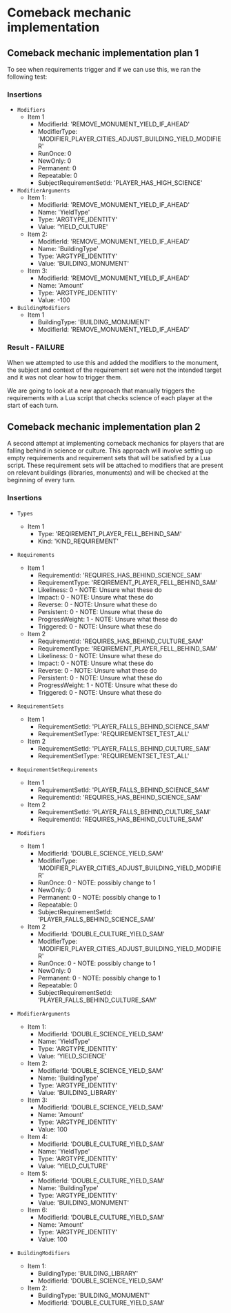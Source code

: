 # Comeback mechanic implementation

## Comeback mechanic implementation plan 1

To see when requirements trigger and if we can use this, we ran the following test:

### Insertions
- `Modifiers`
	- Item 1
		- ModifierId: 'REMOVE_MONUMENT_YIELD_IF_AHEAD'
		- ModifierType: 'MODIFIER_PLAYER_CITIES_ADJUST_BUILDING_YIELD_MODIFIER'
		- RunOnce: 0
		- NewOnly: 0
		- Permanent: 0
		- Repeatable: 0
		- SubjectRequirementSetId: 'PLAYER_HAS_HIGH_SCIENCE'
- `ModifierArguments`
	- Item 1:
		- ModifierId: 'REMOVE_MONUMENT_YIELD_IF_AHEAD'
		- Name: 'YieldType'
		- Type: 'ARGTYPE_IDENTITY'
		- Value: 'YIELD_CULTURE'
	- Item 2:
		- ModifierId: 'REMOVE_MONUMENT_YIELD_IF_AHEAD'
		- Name: 'BuildingType'
		- Type: 'ARGTYPE_IDENTITY'
		- Value: 'BUILDING_MONUMENT'
	- Item 3:
		- ModifierId: 'REMOVE_MONUMENT_YIELD_IF_AHEAD'
		- Name: 'Amount'
		- Type: 'ARGTYPE_IDENTITY'
		- Value: -100
- `BuildingModifiers`
	- Item 1
		- BuildingType: 'BUILDING_MONUMENT'
		- ModifierId: 'REMOVE_MONUMENT_YIELD_IF_AHEAD'
	

### Result - FAILURE
When we attempted to use this and added the modifiers to the monument, the subject and context of the requirement set were not the intended target and it was not clear how to trigger them.

We are going to look at a new approach that manually triggers the requirements with a Lua script that checks science of each player at the start of each turn.

## Comeback mechanic implementation plan 2

A second attempt at implementing comeback mechanics for players that are falling behind in science or culture.
This approach will involve setting up empty requirements and requirement sets that will be satisfied by a Lua script. These requirement sets will be attached to modifiers that are present on relevant buildings (libraries, monuments) and will be checked at the beginning of every turn.

### Insertions
- `Types`
	- Item 1
		- Type: 'REQIREMENT_PLAYER_FELL_BEHIND_SAM'
		- Kind: 'KIND_REQUIREMENT'

- `Requirements`
	- Item 1
		- RequirementId: 'REQUIRES_HAS_BEHIND_SCIENCE_SAM'
		- RequirementType: 'REQIREMENT_PLAYER_FELL_BEHIND_SAM'
		- Likeliness: 0 - NOTE: Unsure what these do
		- Impact: 0 - NOTE: Unsure what these do
		- Reverse: 0 - NOTE: Unsure what these do
		- Persistent: 0 - NOTE: Unsure what these do
		- ProgressWeight: 1 - NOTE: Unsure what these do
		- Triggered: 0 - NOTE: Unsure what these do
	- Item 2
		- RequirementId: 'REQUIRES_HAS_BEHIND_CULTURE_SAM'
		- RequirementType: 'REQIREMENT_PLAYER_FELL_BEHIND_SAM'
		- Likeliness: 0 - NOTE: Unsure what these do
		- Impact: 0 - NOTE: Unsure what these do
		- Reverse: 0 - NOTE: Unsure what these do
		- Persistent: 0 - NOTE: Unsure what these do
		- ProgressWeight: 1 - NOTE: Unsure what these do
		- Triggered: 0 - NOTE: Unsure what these do

- `RequirementSets`
	- Item 1
		- RequirementSetId: 'PLAYER_FALLS_BEHIND_SCIENCE_SAM'
		- RequirementSetType: 'REQUIREMENTSET_TEST_ALL'
	- Item 2
		- RequirementSetId: 'PLAYER_FALLS_BEHIND_CULTURE_SAM'
		- RequirementSetType: 'REQUIREMENTSET_TEST_ALL'

- `RequirementSetRequirements`
	- Item 1
		- RequirementSetId: 'PLAYER_FALLS_BEHIND_SCIENCE_SAM'
		- RequirementId: 'REQUIRES_HAS_BEHIND_SCIENCE_SAM'
	- Item 2
		- RequirementSetId: 'PLAYER_FALLS_BEHIND_CULTURE_SAM'
		- RequirementId: 'REQUIRES_HAS_BEHIND_CULTURE_SAM'
		
- `Modifiers`
	- Item 1
		- ModifierId: 'DOUBLE_SCIENCE_YIELD_SAM'
		- ModifierType: 'MODIFIER_PLAYER_CITIES_ADJUST_BUILDING_YIELD_MODIFIER'
		- RunOnce: 0 - NOTE: possibly change to 1
		- NewOnly: 0
		- Permanent: 0 - NOTE: possibly change to 1
		- Repeatable: 0 
		- SubjectRequirementSetId: 'PLAYER_FALLS_BEHIND_SCIENCE_SAM'
	- Item 2
		- ModifierId: 'DOUBLE_CULTURE_YIELD_SAM'
		- ModifierType: 'MODIFIER_PLAYER_CITIES_ADJUST_BUILDING_YIELD_MODIFIER'
		- RunOnce: 0 - NOTE: possibly change to 1
		- NewOnly: 0
		- Permanent: 0 - NOTE: possibly change to 1
		- Repeatable: 0 
		- SubjectRequirementSetId: 'PLAYER_FALLS_BEHIND_CULTURE_SAM'
	
- `ModifierArguments`
	- Item 1:
		- ModifierId: 'DOUBLE_SCIENCE_YIELD_SAM'
		- Name: 'YieldType'
		- Type: 'ARGTYPE_IDENTITY'
		- Value: 'YIELD_SCIENCE'
	- Item 2:
		- ModifierId: 'DOUBLE_SCIENCE_YIELD_SAM'
		- Name: 'BuildingType'
		- Type: 'ARGTYPE_IDENTITY'
		- Value: 'BUILDING_LIBRARY'
	- Item 3:
		- ModifierId: 'DOUBLE_SCIENCE_YIELD_SAM'
		- Name: 'Amount'
		- Type: 'ARGTYPE_IDENTITY'
		- Value: 100
	- Item 4:
		- ModifierId: 'DOUBLE_CULTURE_YIELD_SAM'
		- Name: 'YieldType'
		- Type: 'ARGTYPE_IDENTITY'
		- Value: 'YIELD_CULTURE'
	- Item 5:
		- ModifierId: 'DOUBLE_CULTURE_YIELD_SAM'
		- Name: 'BuildingType'
		- Type: 'ARGTYPE_IDENTITY'
		- Value: 'BUILDING_MONUMENT'
	- Item 6:
		- ModifierId: 'DOUBLE_CULTURE_YIELD_SAM'
		- Name: 'Amount'
		- Type: 'ARGTYPE_IDENTITY'
		- Value: 100
		
- `BuildingModifiers`
	- Item 1:
		- BuildingType: 'BUILDING_LIBRARY'
		- ModifierId: 'DOUBLE_SCIENCE_YIELD_SAM'
	- Item 2:
		- BuildingType: 'BUILDING_MONUMENT'
		- ModifierId: 'DOUBLE_CULTURE_YIELD_SAM'